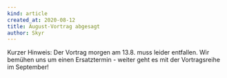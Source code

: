 ```yaml
---
kind: article
created_at: 2020-08-12
title: August-Vortrag abgesagt
author: Skyr
---
```

Kurzer Hinweis: Der Vortrag morgen am 13.8. muss leider entfallen. Wir bemühen uns um einen Ersatztermin -
weiter geht es mit der Vortragsreihe im September!
